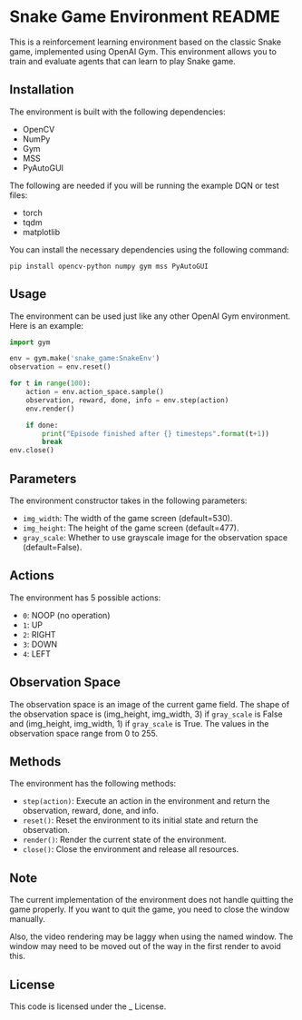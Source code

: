 # Snake Game Environment README

This is a reinforcement learning environment based on the classic Snake game, implemented using OpenAI Gym. This environment allows you to train and evaluate agents that can learn to play Snake game.

## Installation

The environment is built with the following dependencies:

-   OpenCV
-   NumPy
-   Gym
-   MSS
-   PyAutoGUI

The following are needed if you will be running the example DQN or test files:
-   torch
-   tqdm
-   matplotlib

You can install the necessary dependencies using the following command:

`pip install opencv-python numpy gym mss PyAutoGUI` 

## Usage

The environment can be used just like any other OpenAI Gym environment. Here is an example:

```python
import gym

env = gym.make('snake_game:SnakeEnv')
observation = env.reset()

for t in range(100):
    action = env.action_space.sample()
    observation, reward, done, info = env.step(action)
    env.render()

    if done:
        print("Episode finished after {} timesteps".format(t+1))
        break
env.close()
```

## Parameters

The environment constructor takes in the following parameters:

-   `img_width`: The width of the game screen (default=530).
-   `img_height`: The height of the game screen (default=477).
-   `gray_scale`: Whether to use grayscale image for the observation space (default=False).

## Actions

The environment has 5 possible actions:

-   `0`: NOOP (no operation)
-   `1`: UP
-   `2`: RIGHT
-   `3`: DOWN
-   `4`: LEFT

## Observation Space

The observation space is an image of the current game field. The shape of the observation space is (img_height, img_width, 3) if `gray_scale` is False and (img_height, img_width, 1) if `gray_scale` is True. The values in the observation space range from 0 to 255.

## Methods

The environment has the following methods:

-   `step(action)`: Execute an action in the environment and return the observation, reward, done, and info.
-   `reset()`: Reset the environment to its initial state and return the observation.
-   `render()`: Render the current state of the environment.
-   `close()`: Close the environment and release all resources.

## Note

The current implementation of the environment does not handle quitting the game properly. If you want to quit the game, you need to close the window manually.

Also, the video rendering may be laggy when using the named window. The window may need to be moved out of the way in the first render to avoid this.

## License

This code is licensed under the _ License.
